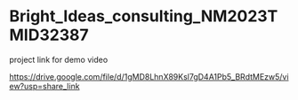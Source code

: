 # Bright_Ideas_consulting_NM2023TMID32387

project link for demo video


https://drive.google.com/file/d/1gMD8LhnX89Ksl7gD4A1Pb5_BRdtMEzw5/view?usp=share_link
